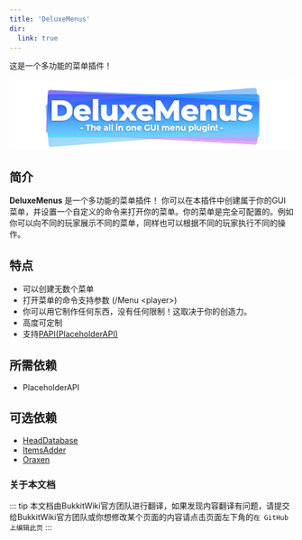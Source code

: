 ```yaml
---
title: 'DeluxeMenus'
dir:
  link: true
---
```



这是一个多功能的菜单插件！

![](https://raw.githubusercontent.com/BukkitWiki/Picture/main/pic/2024/image.png)

## 简介
**DeluxeMenus** 是一个多功能的菜单插件！
你可以在本插件中创建属于你的GUI菜单，并设置一个自定义的命令来打开你的菜单。你的菜单是完全可配置的。例如你可以向不同的玩家展示不同的菜单，同样也可以根据不同的玩家执行不同的操作。
## 特点
- 可以创建无数个菜单
- 打开菜单的命令支持参数 (/Menu \<player>)
- 你可以用它制作任何东西，没有任何限制！这取决于你的创造力。
- 高度可定制
- 支持[PAPI(PlaceholderAPI)](#TODO ("PlaceholderAPI"))

## 所需依赖
- PlaceholderAPI

## 可选依赖
- [HeadDatabase](#TODO("HeadDatabase"))
- [ItemsAdder](#TODO("ItemsAdder"))
- [Oraxen](#TODO("Oraxen"))

### 关于本文档
::: tip 
本文档由BukkitWiki官方团队进行翻译，如果发现内容翻译有问题，请提交给BukkitWiki官方团队或你想修改某个页面的内容请点击页面左下角的`在 GitHub 上编辑此页`
:::
